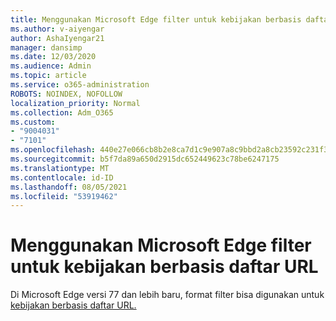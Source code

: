 ```yaml
---
title: Menggunakan Microsoft Edge filter untuk kebijakan berbasis daftar URL
ms.author: v-aiyengar
author: AshaIyengar21
manager: dansimp
ms.date: 12/03/2020
ms.audience: Admin
ms.topic: article
ms.service: o365-administration
ROBOTS: NOINDEX, NOFOLLOW
localization_priority: Normal
ms.collection: Adm_O365
ms.custom:
- "9004031"
- "7101"
ms.openlocfilehash: 440e27e066cb8b2e8ca7d1c9e907a8c9bbd2a8cb23592c231f343442ff9e06d8
ms.sourcegitcommit: b5f7da89a650d2915dc652449623c78be6247175
ms.translationtype: MT
ms.contentlocale: id-ID
ms.lasthandoff: 08/05/2021
ms.locfileid: "53919462"
---
```

# <a name="use-microsoft-edges-filter-format-for-url-list-based-policies"></a>Menggunakan Microsoft Edge filter untuk kebijakan berbasis daftar URL

Di Microsoft Edge versi 77 dan lebih baru, format filter bisa digunakan untuk [kebijakan berbasis daftar URL.](https://go.microsoft.com/fwlink/?linkid=2135179)